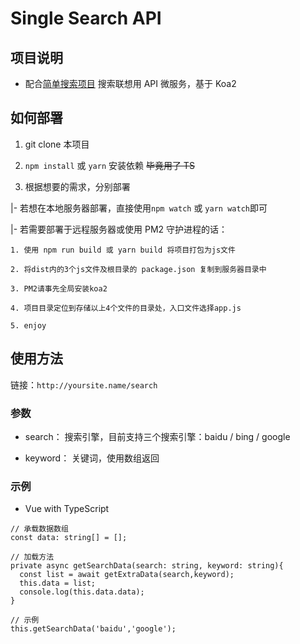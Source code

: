 # Single Search API

## 项目说明

- 配合[简单搜索项目](https://github.com/iMisty/Single-Search-Front) 搜索联想用 API 微服务，基于 Koa2

## 如何部署

1. git clone 本项目

2. `npm install` 或 `yarn` 安装依赖 ~~毕竟用了 TS~~

3. 根据想要的需求，分别部署

|- 若想在本地服务器部署，直接使用`npm watch` 或 `yarn watch`即可

|- 若需要部署于远程服务器或使用 PM2 守护进程的话：

    1. 使用 npm run build 或 yarn build 将项目打包为js文件

    2. 将dist内的3个js文件及根目录的 package.json 复制到服务器目录中

    3. PM2请事先全局安装koa2

    4. 项目目录定位到存储以上4个文件的目录处，入口文件选择app.js

    5. enjoy

## 使用方法

链接：`http://yoursite.name/search`

### 参数

- search： 搜索引擎，目前支持三个搜索引擎：baidu / bing / google

- keyword： 关键词，使用数组返回

### 示例

- Vue with TypeScript

```
// 承载数据数组
const data: string[] = [];

// 加载方法
private async getSearchData(search: string, keyword: string){
  const list = await getExtraData(search,keyword);
  this.data = list;
  console.log(this.data.data);
}

// 示例
this.getSearchData('baidu','google');
```
